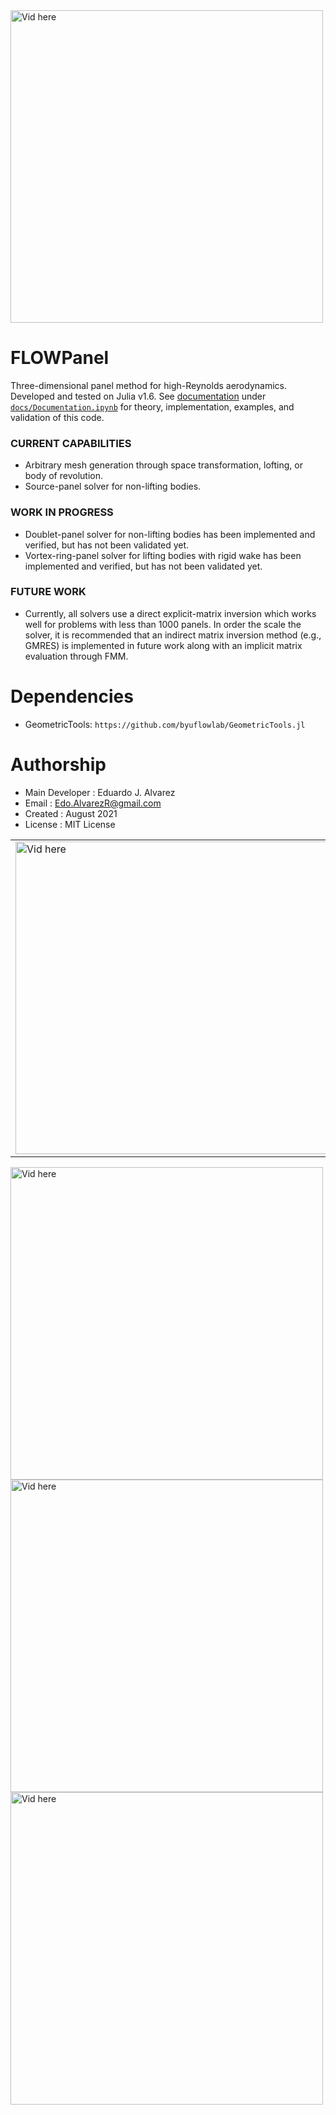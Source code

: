 <img src="http://edoalvar2.groups.et.byu.net/public/FLOWPanel/light/sphere01_2.gif" alt="Vid here" width="500px"/>

# FLOWPanel
Three-dimensional panel method for high-Reynolds aerodynamics.
Developed and tested on Julia v1.6. See [documentation](https://nbviewer.jupyter.org/github/byuflowlab/FLOWPanel.jl/blob/master/docs/Documentation.ipynb) under [`docs/Documentation.ipynb`](https://nbviewer.jupyter.org/github/byuflowlab/FLOWPanel.jl/blob/master/docs/Documentation.ipynb) for theory, implementation, examples, and validation of this code.

### CURRENT CAPABILITIES
* Arbitrary mesh generation through space transformation, lofting, or body of revolution.
* Source-panel solver for non-lifting bodies.

### WORK IN PROGRESS
* Doublet-panel solver for non-lifting bodies has been implemented and verified, but has not been validated yet.
* Vortex-ring-panel solver for lifting bodies with rigid wake has been implemented and verified, but has not been validated yet.

### FUTURE WORK
* Currently, all solvers use a direct explicit-matrix inversion which works well for problems with less than 1000 panels. In order the scale the solver, it is recommended that an indirect matrix inversion method (e.g., GMRES) is implemented in future work along with an implicit matrix evaluation through FMM.

# Dependencies
  * GeometricTools: `https://github.com/byuflowlab/GeometricTools.jl`

# Authorship
  * Main Developer  : Eduardo J. Alvarez
  * Email           : Edo.AlvarezR@gmail.com
  * Created         : August 2021
  * License         : MIT License

<table style="width:100%">
  <tr>
    <td>
      <img src="http://edoalvar2.groups.et.byu.net/public/FLOWPanel/light/box00_2.gif" alt="Vid here" width="500px"/>
    </td>
    <td>
      <img src="http://edoalvar2.groups.et.byu.net/public/FLOWPanel/light/box01_2.gif" alt="Vid here" width="500px"/>
    </td>
  </tr>
</table>

<img src="http://edoalvar2.groups.et.byu.net/public/FLOWPanel/light/hub03_2.gif" alt="Vid here" width="500px"/>
<img src="http://edoalvar2.groups.et.byu.net/public/FLOWPanel/light/wing05.gif" alt="Vid here" width="500px"/>
<img src="http://edoalvar2.groups.et.byu.net/public/FLOWPanel/light/prop07.gif" alt="Vid here" width="500px"/>
